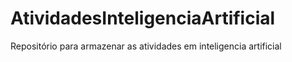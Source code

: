 # AtividadesInteligenciaArtificial
Repositório para armazenar as atividades em inteligencia artificial
